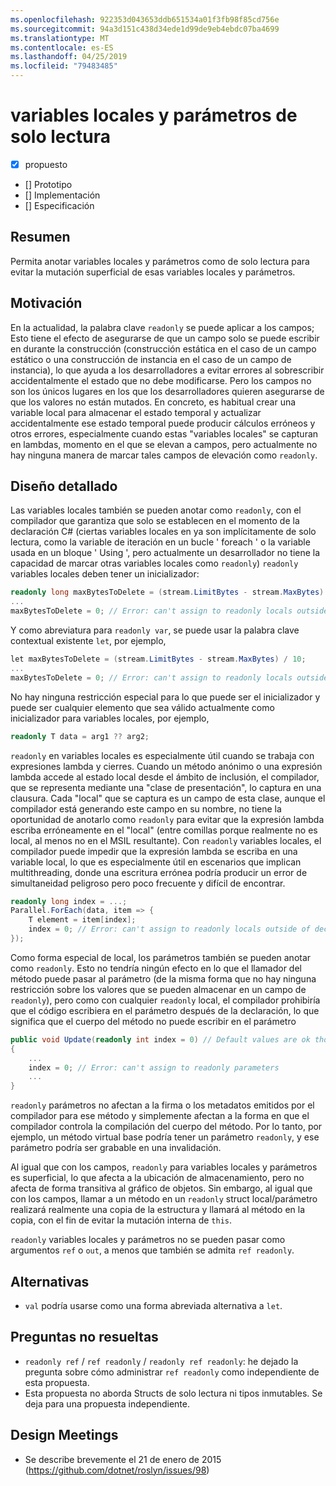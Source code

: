 ```yaml
---
ms.openlocfilehash: 922353d043653ddb651534a01f3fb98f85cd756e
ms.sourcegitcommit: 94a3d151c438d34ede1d99de9eb4ebdc07ba4699
ms.translationtype: MT
ms.contentlocale: es-ES
ms.lasthandoff: 04/25/2019
ms.locfileid: "79483485"
---
```

# <a name="readonly-locals-and-parameters"></a>variables locales y parámetros de solo lectura

* [x] propuesto
* [] Prototipo
* [] Implementación
* [] Especificación

## <a name="summary"></a>Resumen
[summary]: #summary

Permita anotar variables locales y parámetros como de solo lectura para evitar la mutación superficial de esas variables locales y parámetros.

## <a name="motivation"></a>Motivación
[motivation]: #motivation

En la actualidad, la palabra clave `readonly` se puede aplicar a los campos; Esto tiene el efecto de asegurarse de que un campo solo se puede escribir en durante la construcción (construcción estática en el caso de un campo estático o una construcción de instancia en el caso de un campo de instancia), lo que ayuda a los desarrolladores a evitar errores al sobrescribir accidentalmente el estado que no debe modificarse. Pero los campos no son los únicos lugares en los que los desarrolladores quieren asegurarse de que los valores no están mutados. En concreto, es habitual crear una variable local para almacenar el estado temporal y actualizar accidentalmente ese estado temporal puede producir cálculos erróneos y otros errores, especialmente cuando estas "variables locales" se capturan en lambdas, momento en el que se elevan a campos, pero actualmente no hay ninguna manera de marcar tales campos de elevación como `readonly`.

## <a name="detailed-design"></a>Diseño detallado
[design]: #detailed-design

Las variables locales también se pueden anotar como `readonly`, con el compilador que garantiza que solo se establecen en el momento de la declaración C# (ciertas variables locales en ya son implícitamente de solo lectura, como la variable de iteración en un bucle ' foreach ' o la variable usada en un bloque ' Using ', pero actualmente un desarrollador no tiene la capacidad de marcar otras variables locales como `readonly`) `readonly` variables locales deben tener un inicializador:

```csharp
readonly long maxBytesToDelete = (stream.LimitBytes - stream.MaxBytes) / 10;
...
maxBytesToDelete = 0; // Error: can't assign to readonly locals outside of declaration
```

Y como abreviatura para `readonly var`, se puede usar la palabra clave contextual existente `let`, por ejemplo,

```csharp
let maxBytesToDelete = (stream.LimitBytes - stream.MaxBytes) / 10;
...
maxBytesToDelete = 0; // Error: can't assign to readonly locals outside of declaration
```

No hay ninguna restricción especial para lo que puede ser el inicializador y puede ser cualquier elemento que sea válido actualmente como inicializador para variables locales, por ejemplo,

```csharp
readonly T data = arg1 ?? arg2;
```

`readonly` en variables locales es especialmente útil cuando se trabaja con expresiones lambda y cierres. Cuando un método anónimo o una expresión lambda accede al estado local desde el ámbito de inclusión, el compilador, que se representa mediante una "clase de presentación", lo captura en una clausura.  Cada "local" que se captura es un campo de esta clase, aunque el compilador está generando este campo en su nombre, no tiene la oportunidad de anotarlo como `readonly` para evitar que la expresión lambda escriba erróneamente en el "local" (entre comillas porque realmente no es local, al menos no en el MSIL resultante). Con `readonly` variables locales, el compilador puede impedir que la expresión lambda se escriba en una variable local, lo que es especialmente útil en escenarios que implican multithreading, donde una escritura errónea podría producir un error de simultaneidad peligroso pero poco frecuente y difícil de encontrar.

```csharp
readonly long index = ...;
Parallel.ForEach(data, item => {
    T element = item[index];
    index = 0; // Error: can't assign to readonly locals outside of declaration
});
```

Como forma especial de local, los parámetros también se pueden anotar como `readonly`. Esto no tendría ningún efecto en lo que el llamador del método puede pasar al parámetro (de la misma forma que no hay ninguna restricción sobre los valores que se pueden almacenar en un campo de `readonly`), pero como con cualquier `readonly` local, el compilador prohibiría que el código escribiera en el parámetro después de la declaración, lo que significa que el cuerpo del método no puede escribir en el parámetro

```csharp
public void Update(readonly int index = 0) // Default values are ok though not required
{
    ...
    index = 0; // Error: can't assign to readonly parameters
    ...
}
```

`readonly` parámetros no afectan a la firma o los metadatos emitidos por el compilador para ese método y simplemente afectan a la forma en que el compilador controla la compilación del cuerpo del método. Por lo tanto, por ejemplo, un método virtual base podría tener un parámetro `readonly`, y ese parámetro podría ser grabable en una invalidación.

Al igual que con los campos, `readonly` para variables locales y parámetros es superficial, lo que afecta a la ubicación de almacenamiento, pero no afecta de forma transitiva al gráfico de objetos. Sin embargo, al igual que con los campos, llamar a un método en un `readonly` struct local/parámetro realizará realmente una copia de la estructura y llamará al método en la copia, con el fin de evitar la mutación interna de `this`.

`readonly` variables locales y parámetros no se pueden pasar como argumentos `ref` o `out`, a menos que también se admita `ref readonly`.

## <a name="alternatives"></a>Alternativas
[alternatives]: #alternatives

- `val` podría usarse como una forma abreviada alternativa a `let`.

## <a name="unresolved-questions"></a>Preguntas no resueltas
[unresolved]: #unresolved-questions

- `readonly ref` / `ref readonly` / `readonly ref readonly`: he dejado la pregunta sobre cómo administrar `ref readonly` como independiente de esta propuesta.
- Esta propuesta no aborda Structs de solo lectura ni tipos inmutables. Se deja para una propuesta independiente.

## <a name="design-meetings"></a>Design Meetings

- Se describe brevemente el 21 de enero de 2015 (<https://github.com/dotnet/roslyn/issues/98>)
